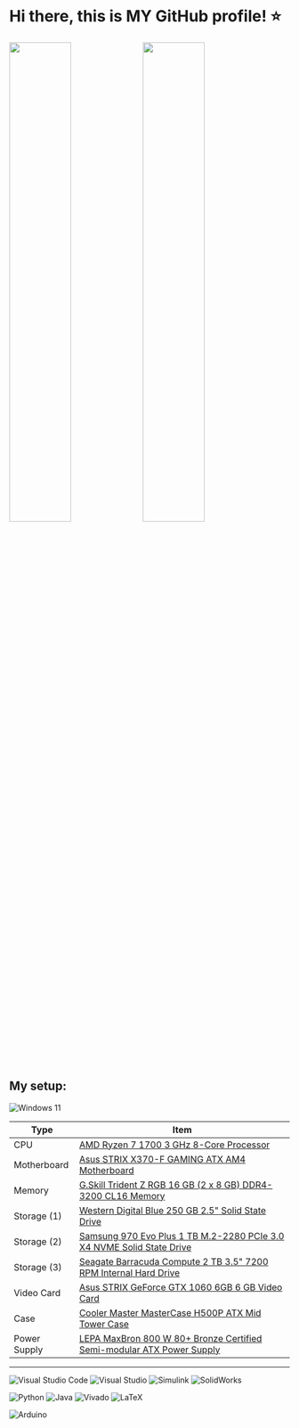 # Hi there, this is MY GitHub profile! ⭐

<img align="left" width="47%" src="https://github-readme-stats.vercel.app/api?username=XBlayz&show_icons=true&theme=radical" />

<img width="47%" src="https://github-readme-stats.vercel.app/api/top-langs/?username=XBlayz&layout=compact" />

## My setup:
![Windows 11](https://img.shields.io/badge/Windows%2011-%230079d5.svg?style=for-the-badge&logo=Windows%2011&logoColor=white)

<table class="pcpp-part-list">
  <thead>
    <tr>
      <th>Type</th>
      <th>Item</th>
    </tr>
  </thead>
  <tbody>
    <tr>
      <td class="pcpp-part-list-type">CPU</td>
      <td class="pcpp-part-list-item"><a href="https://it.pcpartpicker.com/product/3kPzK8/amd-ryzen-7-1700-30ghz-8-core-processor-yd1700bbaebox">AMD Ryzen 7 1700 3 GHz 8-Core Processor</a></td>
    </tr>
    <tr>
      <td class="pcpp-part-list-type">Motherboard</td>
      <td class="pcpp-part-list-item"><a href="https://it.pcpartpicker.com/product/B698TW/asus-strix-x370-f-gaming-atx-am4-motherboard-strix-x370-f-gaming">Asus STRIX X370-F GAMING ATX AM4 Motherboard</a></td>
      </td>
    </tr>
    <tr>
      <td class="pcpp-part-list-type">Memory</td>
      <td class="pcpp-part-list-item"><a href="https://it.pcpartpicker.com/product/nyyV3C/gskill-trident-z-rgb-16gb-2-x-8gb-ddr4-3200-memory-f4-3200c16d-16gtzrx">G.Skill Trident Z RGB 16 GB (2 x 8 GB) DDR4-3200 CL16 Memory</a></td>
    </tr>
    <tr>
      <td class="pcpp-part-list-type">Storage (1)</td>
      <td class="pcpp-part-list-item"><a href="https://it.pcpartpicker.com/product/NhgzK8/western-digital-blue-250gb-25-solid-state-drive-wds250g2b0a">Western Digital Blue 250 GB 2.5" Solid State Drive</a></td>
    </tr>
    <tr>
      <td class="pcpp-part-list-type">Storage (2)</td>
      <td class="pcpp-part-list-item"><a href="https://it.pcpartpicker.com/product/Zxw7YJ/samsung-970-evo-plus-1-tb-m2-2280-nvme-solid-state-drive-mz-v7s1t0bam">Samsung 970 Evo Plus 1 TB M.2-2280 PCIe 3.0 X4 NVME Solid State Drive</a></td>
    </tr>
    <tr>
      <td class="pcpp-part-list-type">Storage (3)</td>
      <td class="pcpp-part-list-item"><a href="https://it.pcpartpicker.com/product/BcQG3C/seagate-barracuda-compute-2-tb-35-7200rpm-internal-hard-drive-st2000dmz08dm008">Seagate Barracuda Compute 2 TB 3.5" 7200 RPM Internal Hard Drive</a></td>
    </tr>
    <tr>
      <td class="pcpp-part-list-type">Video Card</td>
      <td class="pcpp-part-list-item"><a href="https://it.pcpartpicker.com/product/3bL7YJ/asus-geforce-gtx-1060-6gb-strix-video-card-rog-strix-gtx1060-o6g-gaming">Asus STRIX GeForce GTX 1060 6GB 6 GB Video Card</a></td>
    </tr>
    <tr>
      <td class="pcpp-part-list-type">Case</td>
      <td class="pcpp-part-list-item"><a href="https://it.pcpartpicker.com/product/3ZnG3C/cooler-master-mastercase-h500p-atx-mid-tower-case-mcm-h500p-mgnn-s00">Cooler Master MasterCase H500P ATX Mid Tower Case</a></td>
    </tr>
    <tr>
      <td class="pcpp-part-list-type">Power Supply</td>
      <td class="pcpp-part-list-item"><a href="https://it.pcpartpicker.com/product/67mLrH/lepa-power-supply-b800mb">LEPA MaxBron 800 W 80+ Bronze Certified Semi-modular ATX Power Supply</a></td>
    </tr>
  </tbody>
</table>

---

![Visual Studio Code](https://img.shields.io/badge/Visual%20Studio%20Code-0078d7.svg?style=for-the-badge&logo=visual-studio-code&logoColor=white)
![Visual Studio](https://img.shields.io/badge/Visual%20Studio-5C2D91.svg?style=for-the-badge&logo=visual-studio&logoColor=white)
![Simulink](https://img.shields.io/badge/MATLAB-Simulink-%23e86e05)
![SolidWorks](https://img.shields.io/badge/Dassault%20Syst%C3%A8mes-SolidWorks-%23eb2629)

![Python](https://img.shields.io/badge/python-3670A0?style=for-the-badge&logo=python&logoColor=ffdd54)
![Java](https://img.shields.io/badge/java-%23ED8B00.svg?style=for-the-badge&logo=java&logoColor=white)
![Vivado](https://img.shields.io/badge/AMD-Vivado-%2388870d)
![LaTeX](https://img.shields.io/badge/latex-%23008080.svg?style=for-the-badge&logo=latex&logoColor=white)

![Arduino](https://img.shields.io/badge/-Arduino-00979D?style=for-the-badge&logo=Arduino&logoColor=white)
